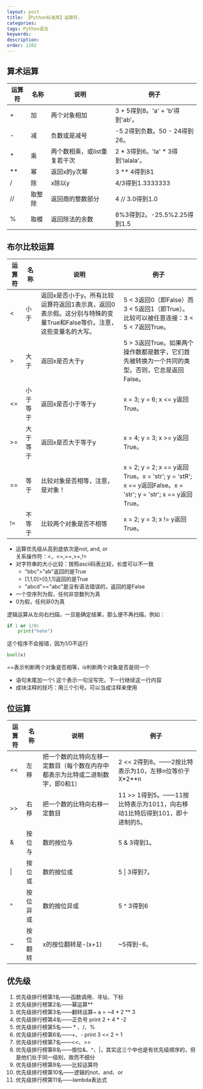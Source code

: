 ```yaml
---
layout: post
title: 【Python标准库】运算符.
categories:
tags: Python语法
keywords:
description:
order: 1202
---
```



## 算术运算
<table class="tableizer-table">
<thead><tr class="tableizer-firstrow"><th>运算符</th><th>名称</th><th>说明</th><th>例子</th></tr></thead><tbody>
 <tr><td>+</td><td>加</td><td>两个对象相加</td><td>3 + 5得到8。'a' + 'b'得到'ab'。</td></tr>
 <tr><td>-</td><td>减</td><td>负数或是减号</td><td>-5.2得到负数。50 - 24得到26。</td></tr>
 <tr><td>*</td><td>乘</td><td>两个数相乘，或list重复若干次</td><td>2 * 3得到6。'la' * 3得到'lalala'。</td></tr>
 <tr><td>**</td><td>幂</td><td>返回x的y次幂</td><td>3 ** 4得到81</td></tr>
 <tr><td>/</td><td>除</td><td>x除以y</td><td>4/3得到1.3333333</td></tr>
 <tr><td>//</td><td>取整除</td><td>返回商的整数部分</td><td>4 // 3.0得到1.0</td></tr>
 <tr><td>%</td><td>取模</td><td>返回除法的余数</td><td>8%3得到2。-25.5%2.25得到1.5</td></tr>
</tbody></table>

## 布尔比较运算
<table class="tableizer-table">
<thead><tr class="tableizer-firstrow"><th>运算符</th><th>名称</th><th>说明</th><th>例子</th></tr></thead><tbody>
 <tr><td><</td><td>小于</td><td>返回x是否小于y。所有比较运算符返回1表示真，返回0表示假。这分别与特殊的变量True和False等价。注意，这些变量名的大写。</td><td>5 < 3返回0（即False）而3 < 5返回1（即True）。比较可以被任意连接：3 < 5 < 7返回True。</td></tr>
 <tr><td>></td><td>大于</td><td>返回x是否大于y</td><td>5 > 3返回True。如果两个操作数都是数字，它们首先被转换为一个共同的类型。否则，它总是返回False。</td></tr>
 <tr><td> &lt;= </td><td>小于等于</td><td>返回x是否小于等于y</td><td>x = 3; y = 6; x <= y返回True。</td></tr>
 <tr><td>>=</td><td>大于等于</td><td>返回x是否大于等于y</td><td>x = 4; y = 3; x >= y返回True。</td></tr>
 <tr><td>==</td><td>等于</td><td>比较对象是否相等，注意，是对象！</td><td>x = 2; y = 2; x == y返回True。x = 'str'; y = 'stR'; x == y返回False。x = 'str'; y = 'str'; x == y返回True。</td></tr>
 <tr><td>!=</td><td>不等于</td><td>比较两个对象是否不相等</td><td>x = 2; y = 3; x != y返回True。</td></tr>
</tbody></table>


- 运算优先级从高到底依次是not, and, or  
关系操作符：<，<=,==,>=,!=  
- 对字符串的大小比较：按照ascii码表比较，长度可以不一致  
    - "bbc">"ab"返回的是True
    - [1,1,0]>[0,1,1]返回的是True
    - "abcd"=="abc"是没有语法错误的，返回的是False
- 一个空序列为假，任何非空数列为真  
- 0为假，任何非0为真  


逻辑运算从左向右扫描，一旦能确定结果，那么便不再扫描，例如：
```python
if 1 or 1/0:
    print("hehe")
```
这个程序不会报错，因为1/0不运行

```python
bool(x)
```
==表示判断两个对象是否相等，is判断两个对象是否是同一个

- 语句末尾加一个\ 这个表示一句没写完，下一行继续这一行内容
- 成块注释的技巧：用三个引号。可以当成注释来使用


## 位运算
<table class="tableizer-table">
<thead><tr class="tableizer-firstrow"><th>运算符</th><th>名称</th><th>说明</th><th>例子</th></tr></thead><tbody>
 <tr><td><<</td><td>左移</td><td>把一个数的比特向左移一定数目（每个数在内存中都表示为比特或二进制数字，即0和1）</td><td>2 << 2得到8。——2按比特表示为10，左移n位等价于X*2**n</td></tr>
 <tr><td>>></td><td>右移</td><td>把一个数的比特向右移一定数目</td><td>11 >> 1得到5。——11按比特表示为1011，向右移动1比特后得到101，即十进制的5。</td></tr>
 <tr><td>&</td><td>按位与</td><td>数的按位与</td><td>5 & 3得到1。</td></tr>
 <tr><td>|</td><td>按位或</td><td>数的按位或</td><td>5 | 3得到7。</td></tr>
 <tr><td>^</td><td>按位异或</td><td>数的按位异或</td><td>5 ^ 3得到6</td></tr>
 <tr><td>~</td><td>按位翻转</td><td>x的按位翻转是-(x+1)</td><td>~5得到-6。</td></tr>
</tbody></table>


## 优先级
1. 优先级排行榜第1名——函数调用、寻址、下标
2. 优先级排行榜第2名——幂运算**
3. 优先级排行榜第3名——翻转运算~
a = ~4 * 2 ** 3
4. 优先级排行榜第4名——正负号
print 2 + 4 * -2
5. 优先级排行榜第5名—— * 、/、%
6. 优先级排行榜第6名——+、-
print 3 << 2 + 1
7. 优先级排行榜第7名——<<、>>
8. 优先级排行榜第8名——按位&、^、|，其实这三个中也是有优先级顺序的，但是他们处于同一级别，故而不细分
9. 优先级排行榜第9名——比较运算符
10. 优先级排行榜第10名——逻辑的not、and、or
11. 优先级排行榜第11名——lambda表达式

